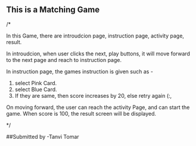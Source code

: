 ## This is a Matching Game

/* 

In this Game, there are introudcion page, instruction page, activity page, result.

In introudcion, when user clicks the next, play buttons, it will move forward to the next 
page and reach to instruction page.

In instruction page, the games instruction is given such as - 
  1. select Pink Card.
  2. select Blue Card.
  3. If they are same, then score increases by 20, else retry again (:,

On moving forward, the user can reach the activity Page, and can start the game.
When score is 100, the result screen will be displayed.



*/

##Submitted by -Tanvi Tomar

